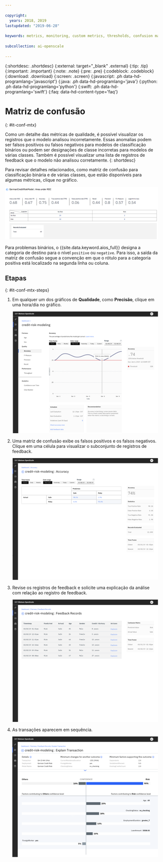 ```yaml
---

copyright:
  years: 2018, 2019
lastupdated: "2019-06-28"

keywords: metrics, monitoring, custom metrics, thresholds, confusion matrix

subcollection: ai-openscale

---
```


{:shortdesc: .shortdesc}
{:external: target="_blank" .external}
{:tip: .tip}
{:important: .important}
{:note: .note}
{:pre: .pre}
{:codeblock: .codeblock}
{:download: .download}
{:screen: .screen}
{:javascript: .ph data-hd-programlang='javascript'}
{:java: .ph data-hd-programlang='java'}
{:python: .ph data-hd-programlang='python'}
{:swift: .ph data-hd-programlang='swift'}
{:faq: data-hd-content-type='faq'}

# Matriz de confusão
{: #it-conf-mtx}

Como um detalhe das métricas de qualidade, é possível visualizar os registros que o modelo analisou incorretamente. Essas anomalias podem ser falsos positivos ou falsos negativos para modelos de classificação binários ou podem ser designações de classe incorretas para modelos de várias classes. Também
é possível visualizar uma lista de registros de feedback que o modelo não analisou corretamente.
{: shortdesc}

Para revisar detalhes relacionados, como matriz de confusão para classificação binária e de várias classes, que estão disponíveis para algumas métricas, clique no gráfico.

![tabela detalhada de métricas de qualidade](images/quality_metrics_002.png)

Para problemas binários, o {{site.data.keyword.aios_full}} designa a categoria de destino para o nível `positive` ou `negative`. Para isso, a saída da matriz de confusão segue a convenção em que o rótulo para a categoria positiva está localizado na segunda linha ou coluna.


## Etapas
{: #it-conf-mtx-steps}

1. Em qualquer um dos gráficos de **Qualidade**, como **Precisão**, clique em uma hora/dia no gráfico.
    
    ![Lista de transações com propensão](images/Confusion_Matrix_040819.004.png)

1. Uma matriz de confusão exibe os falsos positivos e os falsos negativos. Clique em uma célula
para visualizar o subconjunto de registros de feedback.

    ![Lista de transações com propensão](images/Confusion_Matrix_040819.005.png)

1. Revise os registros de feedback e solicite uma explicação da análise com relação ao registro de feedback.

    ![Lista de transações com propensão](images/Confusion_Matrix_040819.006.png)

1. As transações aparecem em sequência.

    ![Lista de transações com propensão](images/Confusion_Matrix_040819.007.png)

